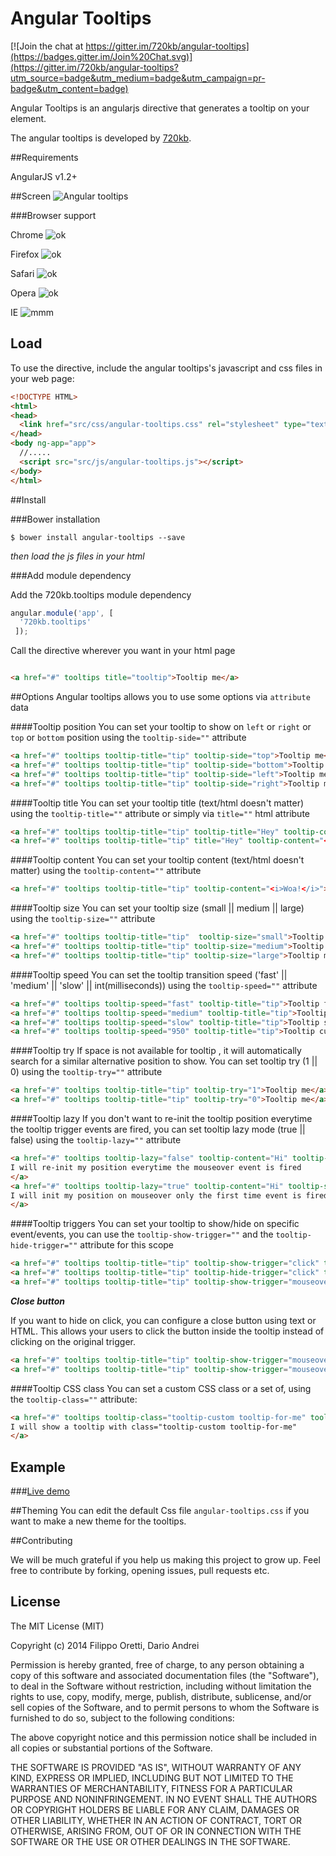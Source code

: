 Angular Tooltips
==================

[![Join the chat at https://gitter.im/720kb/angular-tooltips](https://badges.gitter.im/Join%20Chat.svg)](https://gitter.im/720kb/angular-tooltips?utm_source=badge&utm_medium=badge&utm_campaign=pr-badge&utm_content=badge)


Angular Tooltips is an angularjs directive that generates a tooltip on your element.


The angular tooltips is developed by [720kb](http://720kb.net).

##Requirements


AngularJS v1.2+

##Screen
![Angular tooltips](http://i.imgur.com/2rOwAbQ.png)

###Browser support


Chrome  ![ok](http://i.imgur.com/CK8qxk1.png)

Firefox ![ok](http://i.imgur.com/CK8qxk1.png)

Safari ![ok](http://i.imgur.com/CK8qxk1.png)

Opera ![ok](http://i.imgur.com/CK8qxk1.png)

IE    ![mmm](http://i.imgur.com/iAIwqCL.png)


## Load

To use the directive, include the angular tooltips's javascript and css files in your web page:

```html
<!DOCTYPE HTML>
<html>
<head>
  <link href="src/css/angular-tooltips.css" rel="stylesheet" type="text/css" />
</head>
<body ng-app="app">
  //.....
  <script src="src/js/angular-tooltips.js"></script>
</body>
</html>
```

##Install

###Bower installation

```
$ bower install angular-tooltips --save
```

_then load the js files in your html_

###Add module dependency

Add the 720kb.tooltips module dependency

```js
angular.module('app', [
  '720kb.tooltips'
 ]);
```


Call the directive wherever you want in your html page

```html

<a href="#" tooltips title="tooltip">Tooltip me</a>

```
##Options
Angular tooltips allows you to use some options via `attribute` data

####Tooltip position
You can set your tooltip to show on `left` or `right` or `top` or `bottom` position
using the `tooltip-side=""` attribute
```html
<a href="#" tooltips tooltip-title="tip" tooltip-side="top">Tooltip me</a>
<a href="#" tooltips tooltip-title="tip" tooltip-side="bottom">Tooltip me</a>
<a href="#" tooltips tooltip-title="tip" tooltip-side="left">Tooltip me</a>
<a href="#" tooltips tooltip-title="tip" tooltip-side="right">Tooltip me</a>
```

####Tooltip title
You can set your tooltip title (text/html doesn't matter)
using the `tooltip-title=""` attribute or simply via `title=""` html attribute

```html
<a href="#" tooltips tooltip-title="tip" tooltip-title="Hey" tooltip-content="<i>Woa!</i>">Tooltip me</a>
<a href="#" tooltips tooltip-title="tip" title="Hey" tooltip-content="<i>Woa!</i>">Tooltip me</a>
```

####Tooltip content
You can set your tooltip content (text/html doesn't matter)
using the `tooltip-content=""` attribute

```html
<a href="#" tooltips tooltip-title="tip" tooltip-content="<i>Woa!</i>">Tooltip me</a>
```

####Tooltip size
You can set your tooltip size (small || medium || large)
using the `tooltip-size=""` attribute

```html
<a href="#" tooltips tooltip-title="tip"  tooltip-size="small">Tooltip me</a>
<a href="#" tooltips tooltip-title="tip" tooltip-size="medium">Tooltip me</a>
<a href="#" tooltips tooltip-title="tip" tooltip-size="large">Tooltip me</a>
```
####Tooltip speed
You can set the tooltip transition speed ('fast' || 'medium' || 'slow' || int(milliseconds))
using the `tooltip-speed=""` attribute

```html
<a href="#" tooltips tooltip-speed="fast" tooltip-title="tip">Tooltip fast</a>
<a href="#" tooltips tooltip-speed="medium" tooltip-title="tip">Tooltip medium</a>
<a href="#" tooltips tooltip-speed="slow" tooltip-title="tip">Tooltip slow</a>
<a href="#" tooltips tooltip-speed="950" tooltip-title="tip">Tooltip custom</a>
```
####Tooltip try
If space is not available for tooltip , it will automatically search for a similar alternative position to show. You can set tooltip try (1 || 0) 
using the `tooltip-try=""` attribute

```html
<a href="#" tooltips tooltip-title="tip" tooltip-try="1">Tooltip me</a>
<a href="#" tooltips tooltip-title="tip" tooltip-try="0">Tooltip me</a>
```
####Tooltip lazy
If you don't want to re-init the tooltip position everytime the tooltip trigger events are fired, you can set tooltip lazy mode (true || false) 
using the `tooltip-lazy=""` attribute

```html
<a href="#" tooltips tooltip-lazy="false" tooltip-content="Hi" tooltip-show-trigger="mouseover">
I will re-init my position everytime the mouseover event is fired
</a>
<a href="#" tooltips tooltip-lazy="true" tooltip-content="Hi" tooltip-show-trigger="mouseover">
I will init my position on mouseover only the first time event is fired
</a>
```

####Tooltip triggers
You can set your tooltip to show/hide on specific event/events, you can use the `tooltip-show-trigger=""` and the `tooltip-hide-trigger=""` attribute for this scope
```html
<a href="#" tooltips tooltip-title="tip" tooltip-show-trigger="click" tooltip-side="top">Show tooltip only on click</a>
<a href="#" tooltips tooltip-title="tip" tooltip-hide-trigger="click" tooltip-side="bottom">Hide tooltip only on click</a>
<a href="#" tooltips tooltip-title="tip" tooltip-show-trigger="mouseover click" tooltip-hide-trigger="click" tooltip-side="left">Show tooltip on click and mouseover and hide tooltip only on click</a>
```

_**Close button**_

If you want to hide on click, you can configure a close button using text or HTML. This allows your users to click the button inside the tooltip instead of clicking on the original trigger.
```html
<a href="#" tooltips tooltip-title="tip" tooltip-show-trigger="mouseover click" tooltip-hide-trigger="click" tooltip-close-button="x" tooltip-side="left">Show tooltip on click and mouseover and hide tooltip only on click, with option to click on the X</a>
<a href="#" tooltips tooltip-title="tip" tooltip-show-trigger="mouseover click" tooltip-hide-trigger="click" tooltip-close-button='<button type="button">Close Me!</button>' tooltip-side="left">Show tooltip on click and mouseover and hide tooltip only on click, with option to click on HTML button</a>
```

####Tooltip CSS class
You can set a custom CSS class or a set of, using the  `tooltip-class=""` attribute:
```html
<a href="#" tooltips tooltip-class="tooltip-custom tooltip-for-me" tooltip-title="tip" tooltip-side="top">
I will show a tooltip with class="tooltip-custom tooltip-for-me"
</a>
```

## Example

###[Live demo](https://720kb.github.io/angular-tooltips)

##Theming
You can edit the default Css file `angular-tooltips.css` if you want to make a new theme for the tooltips.

##Contributing

We will be much grateful if you help us making this project to grow up.
Feel free to contribute by forking, opening issues, pull requests etc.

## License

The MIT License (MIT)

Copyright (c) 2014 Filippo Oretti, Dario Andrei

Permission is hereby granted, free of charge, to any person obtaining a copy of this software and associated documentation files (the "Software"), to deal in the Software without restriction, including without limitation the rights to use, copy, modify, merge, publish, distribute, sublicense, and/or sell copies of the Software, and to permit persons to whom the Software is furnished to do so, subject to the following conditions:

The above copyright notice and this permission notice shall be included in all copies or substantial portions of the Software.

THE SOFTWARE IS PROVIDED "AS IS", WITHOUT WARRANTY OF ANY KIND, EXPRESS OR IMPLIED, INCLUDING BUT NOT LIMITED TO THE WARRANTIES OF MERCHANTABILITY, FITNESS FOR A PARTICULAR PURPOSE AND NONINFRINGEMENT. IN NO EVENT SHALL THE AUTHORS OR COPYRIGHT HOLDERS BE LIABLE FOR ANY CLAIM, DAMAGES OR OTHER LIABILITY, WHETHER IN AN ACTION OF CONTRACT, TORT OR OTHERWISE, ARISING FROM, OUT OF OR IN CONNECTION WITH THE SOFTWARE OR THE USE OR OTHER DEALINGS IN THE SOFTWARE.
